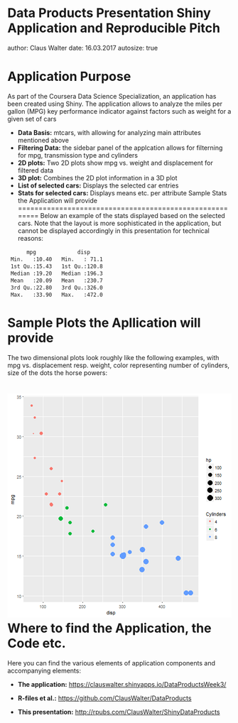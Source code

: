 Data Products Presentation
Shiny Application and Reproducible Pitch
========================================================
author: Claus Walter
date: 16.03.2017
autosize: true

Application Purpose
========================================================

As part of the Coursera Data Science Specialization, an application has been created using Shiny. The application allows to analyze the miles per gallon (MPG) key performance indicator against factors such as weight for a given set of cars
- **Data Basis:** mtcars, with allowing for analyzing main attributes mentioned above
- **Filtering Data:** the sidebar panel of the applcation allows for filterning for mpg, transmission type and cylinders 
- **2D plots:** Two 2D plots show mpg vs. weight and displacement for filtered data
- **3D plot:** Combines the 2D plot information in a 3D plot
- **List of selected cars:** Displays the selected car entries
- **Stats for selected cars:** Displays means etc. per attribute
Sample Stats the Application will provide
========================================================
Below an example of the stats displayed based on the selected cars. Note that the layout is more sophisticated in the application, but cannot be displayed accordingly in this presentation for technical reasons:

```
      mpg             disp      
 Min.   :10.40   Min.   : 71.1  
 1st Qu.:15.43   1st Qu.:120.8  
 Median :19.20   Median :196.3  
 Mean   :20.09   Mean   :230.7  
 3rd Qu.:22.80   3rd Qu.:326.0  
 Max.   :33.90   Max.   :472.0  
```
Sample Plots the Apllication will provide
========================================================
The two dimensional plots look roughly like the following examples, with mpg vs. displacement resp. weight, color representing number of cylinders, size of the dots the horse powers:

![plot of chunk unnamed-chunk-2](DataProductsPresentation-figure/unnamed-chunk-2-1.png)
Where to find the Application, the Code etc.
========================================================

Here you can find the various elements of application components and accompanying elements: 

- **The application:** <https://clauswalter.shinyapps.io/DataProductsWeek3/>

- **R-files et al.:** <https://github.com/ClausWalter/DataProducts>

- **This presentation:** <http://rpubs.com/ClausWalter/ShinyDataProducts>

